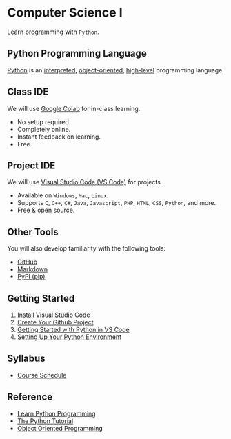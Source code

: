 # Computer Science I

Learn programming with `Python`.

## Python Programming Language

[Python](https://www.python.org/) is an [interpreted](https://www.geeksforgeeks.org/difference-between-compiled-and-interpreted-language/), [object-oriented](https://searchapparchitecture.techtarget.com/definition/object-oriented-programming-OOP), [high-level](https://www.webopedia.com/definitions/high-level-language/) programming language.

## Class IDE

We will use [Google Colab](https://research.google.com/colaboratory/) for in-class learning.

- No setup required.
- Completely online.
- Instant feedback on learning.
- Free.

## Project IDE

We will use [Visual Studio Code (VS Code)](https://code.visualstudio.com/) for projects.

- Available on `Windows`, `Mac`, `Linux`.
- Supports `C`, `C++`, `C#`, `Java`, `Javascript`, `PHP`, `HTML`, `CSS`, `Python`, and more.
- Free & open source.

## Other Tools
You will also develop familiarity with the following tools:

- [GitHub](https://github.com/)
- [Markdown](https://guides.github.com/features/mastering-markdown/)
- [PyPI (pip)](https://pypi.org/project/pip/)

## Getting Started

1. [Install Visual Studio Code](https://code.visualstudio.com/)
2. [Create Your Github Project](doc/github.md)
3. [Getting Started with Python in VS Code](https://code.visualstudio.com/docs/python/python-tutorial)
4. [Setting Up Your Python Environment](doc/setup.md)

## Syllabus

- [Course Schedule](doc/schedule.md)

## Reference

- [Learn Python Programming](https://www.programiz.com/python-programming)
- [The Python Tutorial](https://docs.python.org/3/tutorial/)
- [Object Oriented Programming](https://www.educative.io/blog/object-oriented-programming)
